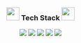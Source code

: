 <h3 align="center">
  <img src="https://emojis.slackmojis.com/emojis/images/1611981042/12288/nyan_wallstreetbets.gif?1611981042" width="30"/> 
    Tech Stack 
  <img src="https://emojis.slackmojis.com/emojis/images/1611981042/12288/nyan_wallstreetbets.gif?1611981042" width="30"/> 
</h3>
<p align="center">
  <img src="https://img.shields.io/badge/React-0088CC?style=flat&logo=React&logoColor=white"/>
  <img src="https://img.shields.io/badge/Typescript-3178C6?style=flat-square&logo=Typescript&logoColor=white"/>
  <img src="https://img.shields.io/badge/Javascript-ffb13b?style=flat&logo=javascript&logoColor=white"/> 
  <img src="https://img.shields.io/badge/CSS-1572B6?style=flat&logo=css3&logoColor=white"/></a>
  <img src="https://img.shields.io/badge/Styled_Components-DB7093?style=flat&logo=styled-components&logoColor=white"/></a>
  <br>
</p>

